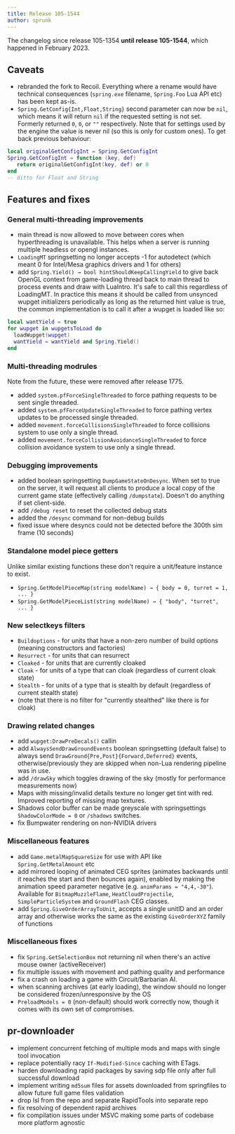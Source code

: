 ```yaml
---
title: Release 105-1544
author: sprunk
---
```


The changelog since release 105-1354 **until release 105-1544**, which happened in February 2023.

## Caveats
* rebranded the fork to Recoil. Everything where a rename would have technical consequences (`spring.exe` filename, `Spring.Foo` Lua API etc) has been kept as-is.
* `Spring.GetConfig{Int,Float,String}` second parameter can now be `nil`, which means it will return `nil` if the requested setting is not set. Formerly returned `0`, `0`, or `""` respectively. Note that for settings used by the engine the value is never nil (so this is only for custom ones). To get back previous behaviour:
```lua
local originalGetConfigInt = Spring.GetConfigInt
Spring.GetConfigInt = function (key, def)
   return originalGetConfigInt(key, def) or 0
end
-- ditto for Float and String
```

## Features and fixes

### General multi-threading improvements
* main thread is now allowed to move between cores when hyperthreading is unavailable. This helps when a server is running multiple headless or opengl instances.
* `LoadingMT` springsetting no longer accepts -1 for autodetect (which meant 0 for Intel/Mesa graphics drivers and 1 for others)
* add `Spring.Yield() → bool hintShouldKeepCallingYield` to give back OpenGL context from game-loading thread back to main thread to process events and draw with LuaIntro. It's safe to call this regardless of LoadingMT. In practice this means it should be called from unsynced wupget initializers periodically as long as the returned hint value is true, the common implementation is to call it after a wupget is loaded like so:
```lua
local wantYield = true
for wupget in wupgetsToLoad do
  loadWupget(wupget)
  wantYield = wantYield and Spring.Yield()
end
```

### Multi-threading modrules
Note from the future, these were removed after release 1775.
* added `system.pfForceSingleThreaded` to force pathing requests to be sent single threaded.
* added `system.pfForceUpdateSingleThreaded` to force pathing vertex updates to be processed single threaded.
* added `movement.forceCollisionsSingleThreaded` to force collisions system to use only a single thread.
* added `movement.forceCollisionAvoidanceSingleThreaded` to force collision avoidance system to use only a single thread.

### Debugging improvements
* added boolean springsetting `DumpGameStateOnDesync`. When set to true on the server, it will request all clients to produce a local copy of the current game state (effectively calling `/dumpstate`). Doesn't do anything if set client-side.
* add `/debug reset` to reset the collected debug stats
* added the `/desync` command for non-debug builds
* fixed issue where desyncs could not be detected before the 300th sim frame (10 seconds)

### Standalone model piece getters
Unlike similar existing functions these don't require a unit/feature instance to exist.
* `Spring.GetModelPieceMap(string modelName) → { body = 0, turret = 1, ... }`
* `Spring.GetModelPieceList(string modelName) → { "body", "turret", ... }`

### New selectkeys filters
* `Buildoptions` - for units that have a non-zero number of build options (meaning constructors and factories)
* `Resurrect` - for units that can resurrect
* `Cloaked` - for units that are currently cloaked
* `Cloak` - for units of a type that can cloak (regardless of current cloak state)
* `Stealth` - for units of a type that is stealth by default (regardless of current stealth state)
* (note that there is no filter for "currently stealthed" like there is for cloak)

### Drawing related changes
* add `wupget:DrawPreDecals()` callin
* add `AlwaysSendDrawGroundEvents` boolean springsetting (default false) to always send `DrawGround{Pre,Post}{Forward,Deferred}` events, otherwise/previously they are skipped when non-Lua rendering pipeline was in use.
* add `/drawSky` which toggles drawing of the sky (mostly for performance measurements now)
* Maps with missing/invalid details texture no longer get tint with red. Improved reporting of missing map textures.
* Shadows color buffer can be made greyscale with springsettings `ShadowColorMode = 0` or `/shadows` switches.
* fix Bumpwater rendering on non-NVIDIA drivers

### Miscellaneous features
* add `Game.metalMapSquareSize` for use with API like `Spring.GetMetalAmount` etc
* add mirrored looping of animated CEG sprites (animates backwards until it reaches the start and then bounces again), enabled by making the animation speed parameter negative (e.g. `animParams = "4,4,-30"`).
Available for `BitmapMuzzleFlame`, `HeatCloudProjectile`, `SimpleParticleSystem` and `GroundFlash` CEG classes.
* add `Spring.GiveOrderArrayToUnit`, accepts a single unitID and an order array and otherwise works the same as the existing `GiveOrderXYZ` family of functions

### Miscellaneous fixes
* fix `Spring.GetSelectionBox` not returning nil when there's an active mouse owner (activeReceiver)
* fix multiple issues with movement and pathing quality and performance
* fix a crash on loading a game with Circuit/Barbarian AI.
* when scanning archives (at early loading), the window should no longer be considered frozen/unresponsive by the OS
* `PreloadModels = 0` (non-default) should work correctly now, though it comes with its own set of compromises.

## pr-downloader
* implement concurrent fetching of multiple mods and maps with single tool invocation
* replace potentially racy `If-Modified-Since` caching with ETags.
* harden downloading rapid packages by saving sdp file only after full successful download
* implement writing `md5sum` files for assets downloaded from springfiles to allow future full game
files validation
* drop lsl from the repo and separate RapidTools into separate repo
* fix resolving of dependent rapid archives
* fix compilation issues under MSVC making some parts of codebase more platform agnostic
